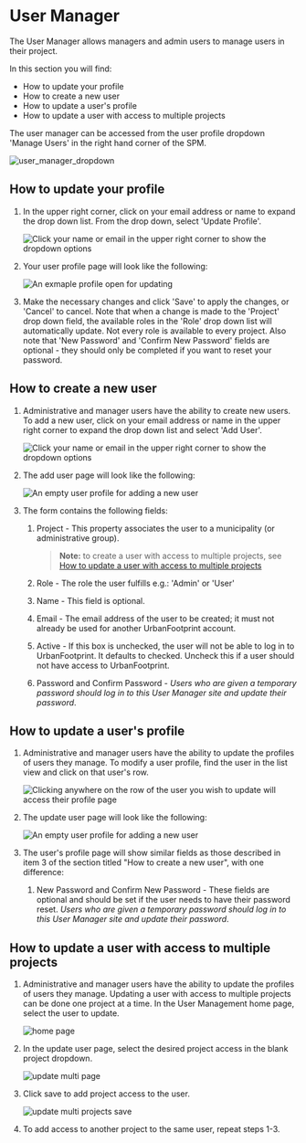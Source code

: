 # User Manager

The User Manager allows managers and admin users to manage users in their project.

In this section you will find:

* How to update your profile
* How to create a new user
* How to update a user's profile
* How to update a user with access to multiple projects

The user manager can be accessed from the user profile dropdown 'Manage Users' in the right hand corner of the SPM.

![user_manager_dropdown](images/scag_12_7_15/manage_users_dropdown.png)

## How to update your profile


1. In the upper right corner, click on your email address or name to expand the drop down list. From the drop down, select 'Update Profile'.


    ![Click your name or email in the upper right corner to show the dropdown options](images/user_manager_update_profile_link.png)


2. Your user profile page will look like the following:

    ![An exmaple profile open for updating](images/user_manager_update_profile_page.png)

3. Make the necessary changes and click 'Save' to apply the changes, or 'Cancel' to cancel. Note that when a change is made to the 'Project' drop down field,
the available roles in the 'Role' drop down list will automatically update. Not every role is available to every project. Also note that 'New Password' and
'Confirm New Password' fields are optional - they should only be completed if you want to reset your password.

## How to create a new user

1. Administrative and manager users have the ability to create new users. To add a new user, click on your email address or name in the upper right corner to
expand the drop down list and select 'Add User'.

    ![Click your name or email in the upper right corner to show the dropdown options](images/user_manager_add_user_link.png)

2. The add user page will look like the following:

    ![An empty user profile for adding a new user](images/user_manager_add_user_page.png)

3. The form contains the following fields:
    1. Project - This property associates the user to a municipality (or administrative group).

        >**Note:** to create a user with access to multiple projects, see [How to update a user with access to multiple projects](/user_manager/#how-to-update-a-user-with-access-to-multiple-projects)

    2. Role - The role the user fulfills e.g.: 'Admin' or 'User'
    3. Name - This field is optional.
    4. Email - The email address of the user to be created; it must not already be used for another UrbanFootprint account.
    5. Active - If this box is unchecked, the user will not be able to log in to UrbanFootprint. It defaults to checked. Uncheck this if a user should not have
access to UrbanFootprint.
    6. Password and Confirm Password - _Users who are given a temporary password should log in to this User Manager site and update their password_.

## How to update a user's profile

1. Administrative and manager users have the ability to update the profiles of users they manage. To modify a user profile, find the user in the list view and
click on that user's row.

    ![Clicking anywhere on the row of the user you wish to update will access their profile page](images/user_manager_select_user_from_list.png)

2. The update user page will look like the following:

    ![An empty user profile for adding a new user](images/user_manager_update_user_page.png)

3. The user's profile page will show similar fields as those described in item 3 of the section titled "How to create a new user", with one difference:
    1. New Password and Confirm New Password - These fields are optional and should be set if the user needs to have their password reset. _Users who are
given a temporary password should log in to this User Manager site and update their password_.

## How to update a user with access to multiple projects

1. Administrative and manager users have the ability to update the profiles of users they manage. Updating a user with access to multiple projects can be done one project at a time. In the User Management home page, select the user to update.

    ![home page](images/user_manager_adding_multi_project_home_page.png)

2. In the update user page, select the desired project access in the blank project dropdown.

    ![update multi page](images/user_manager_add_multi_project_update_user.png)

3. Click save to add project access to the user.

    ![update multi projects save](images/user_manager_add_multi_project_save.png)

4. To add access to another project to the same user, repeat steps 1-3.
